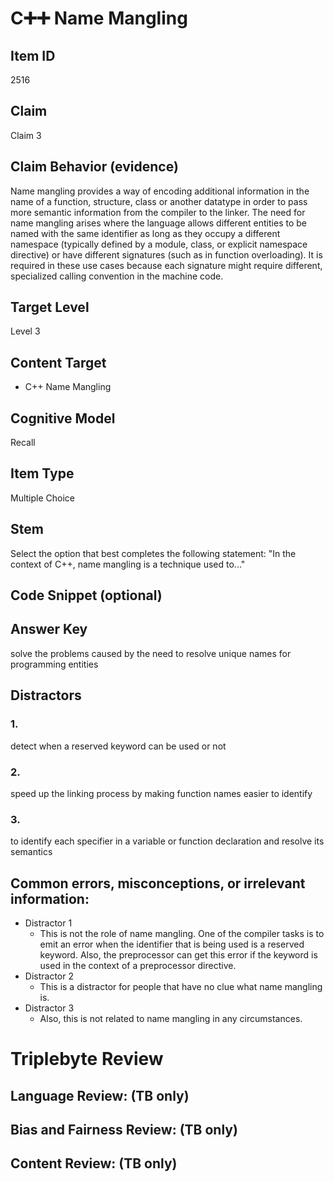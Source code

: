 # C➕➕ Name Mangling

## Item ID
2516

## Claim
Claim 3

## Claim Behavior (evidence)
Name mangling provides a way of encoding additional information in the name of a function, structure, class or another datatype in order to pass more semantic information from the compiler to the linker.
The need for name mangling arises where the language allows different entities to be named with the same identifier as long as they occupy a different namespace (typically defined by a module, class, or explicit namespace directive) or have different signatures (such as in function overloading). It is required in these use cases because each signature might require different, specialized calling convention in the machine code.

## Target Level
Level 3

## Content Target
- C++ Name Mangling

## Cognitive Model
Recall

## Item Type
Multiple Choice

## Stem
Select the option that best completes the following statement: "In the context of C++, name mangling is a technique used to..."

## Code Snippet (optional)

## Answer Key
solve the problems caused by the need to resolve unique names for programming entities

## Distractors

### 1.
detect when a reserved keyword can be used or not

### 2.
speed up the linking process by making function names easier to identify

### 3.
to identify each specifier in a variable or function declaration and resolve its semantics

## Common errors, misconceptions, or irrelevant information:

- Distractor 1
    - This is not the role of name mangling. One of the compiler tasks is to emit an error when the identifier that is being used is a reserved keyword. Also, the preprocessor can get this error if the keyword is used in the context of a  preprocessor directive.
- Distractor 2
    - This is a distractor for people that have no clue what name mangling is.
- Distractor 3
    - Also, this is not related to name mangling in any circumstances. 

# Triplebyte Review

## Language Review: (TB only)

## Bias and Fairness Review: (TB only)

## Content Review: (TB only)
